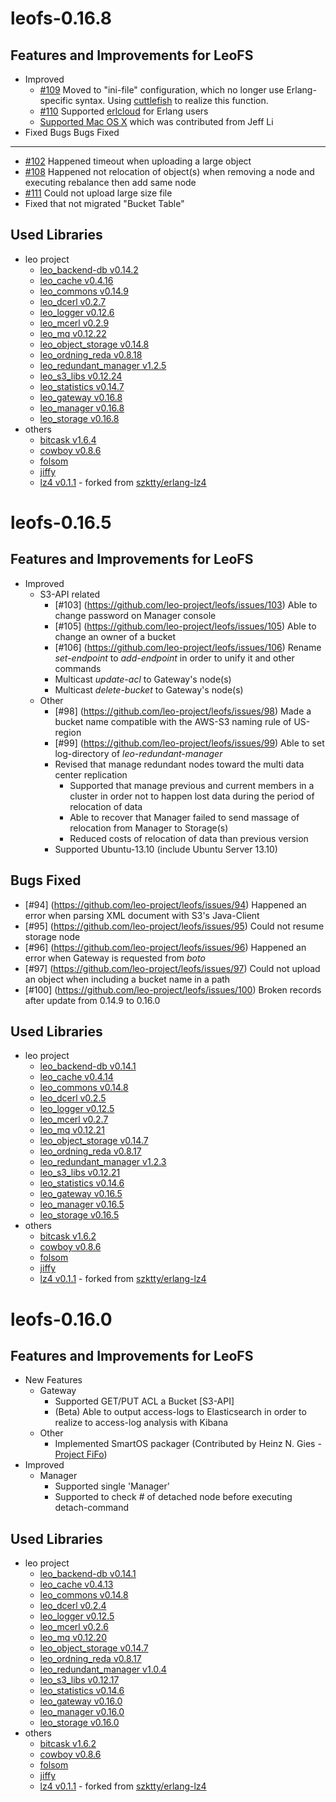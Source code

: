 leofs-0.16.8
==============

Features and Improvements for LeoFS
-----------------------------------

* Improved
  * [#109](https://github.com/leo-project/leofs/issues/109) Moved to "ini-file" configuration, which no longer use Erlang-specific syntax. Using [cuttlefish](https://github.com/basho/cuttlefish) to realize this function.
  * [#110](https://github.com/leo-project/leofs/issues/110) Supported [erlcloud](https://github.com/gleber/erlcloud) for Erlang users
  * [Supported Mac OS X](https://github.com/leo-project/libcutil/pull/2) which was contributed from Jeff Li
* Fixed Bugs
Bugs Fixed
-----------

* [#102](https://github.com/leo-project/leofs/issues/102) Happened timeout when uploading a large object
* [#108](https://github.com/leo-project/leofs/issues/108) Happened not relocation of object(s) when removing a node and executing rebalance then add same node
* [#111](https://github.com/leo-project/leofs/issues/111) Could not upload large size file
* Fixed that not migrated "Bucket Table"

Used Libraries
---------------

* leo project
    * [leo_backend-db v0.14.2](https://github.com/leo-project/leo_backend_db.git)
    * [leo_cache v0.4.16](https://github.com/leo-project/leo_cache.git)
    * [leo_commons v0.14.9](https://github.com/leo-project/leo_commons.git)
    * [leo_dcerl v0.2.7](https://github.com/leo-project/leo_dcerl.git)
    * [leo_logger v0.12.6](https://github.com/leo-project/leo_logger.git)
    * [leo_mcerl v0.2.9](https://github.com/leo-project/leo_mcerl.git)
    * [leo_mq v0.12.22](https://github.com/leo-project/leo_mq.git)
    * [leo_object_storage v0.14.8](https://github.com/leo-project/leo_object_storage.git)
    * [leo_ordning_reda v0.8.18](https://github.com/leo-project/leo_ordning_reda.git)
    * [leo_redundant_manager v1.2.5](https://github.com/leo-project/leo_redundant_manager.git)
    * [leo_s3_libs v0.12.24](https://github.com/leo-project/leo_s3_libs.git)
    * [leo_statistics v0.14.7](https://github.com/leo-project/leo_statistics.git)
    * [leo_gateway v0.16.8](https://github.com/leo-project/leo_gateway.git)
    * [leo_manager v0.16.8](https://github.com/leo-project/leo_manager.git)
    * [leo_storage v0.16.8](https://github.com/leo-project/leo_storage.git)
* others
    * [bitcask v1.6.4](https://github.com/basho/bitcask.git)
    * [cowboy v0.8.6](https://github.com/extend/cowboy.git)
    * [folsom](https://github.com/boundary/folsom.git)
    * [jiffy](https://github.com/davisp/jiffy.git)
    * [lz4 v0.1.1](https://github.com/leo-project/erlang-lz4.git) - forked from [szktty/erlang-lz4](https://github.com/szktty/erlng-lz4)

leofs-0.16.5
==============

Features and Improvements for LeoFS
-----------------------------------

* Improved
   * S3-API related
      * [#103] (https://github.com/leo-project/leofs/issues/103) Able to change password on Manager console
      * [#105] (https://github.com/leo-project/leofs/issues/105) Able to change an owner of a bucket
      * [#106] (https://github.com/leo-project/leofs/issues/106) Rename *set-endpoint* to *add-endpoint* in order to unify it and other commands
      * Multicast *update-acl* to Gateway's node(s)
      * Multicast *delete-bucket* to Gateway's node(s)
   * Other
      * [#98] (https://github.com/leo-project/leofs/issues/98) Made a bucket name compatible with the AWS-S3 naming rule of US-region
      * [#99] (https://github.com/leo-project/leofs/issues/99) Able to set log-directory of *leo-redundant-manager*
      * Revised that manage redundant nodes toward the multi data center replication
          * Supported that manage previous and current members in a cluster in order not to happen lost data during the period of relocation of data
          * Able to recover that Manager failed to send massage of relocation from Manager to Storage(s)
          * Reduced costs of relocation of data than previous version
      * Supported Ubuntu-13.10 (include Ubuntu Server 13.10)

Bugs Fixed
-----------

* [#94] (https://github.com/leo-project/leofs/issues/94) Happened an error when parsing XML document with S3's Java-Client
* [#95] (https://github.com/leo-project/leofs/issues/95) Could not resume storage node
* [#96] (https://github.com/leo-project/leofs/issues/96) Happened an error when Gateway is requested from *boto*
* [#97] (https://github.com/leo-project/leofs/issues/97) Could not upload an object when including a bucket name in a path
* [#100] (https://github.com/leo-project/leofs/issues/100) Broken records after update from 0.14.9 to 0.16.0

Used Libraries
---------------

* leo project
    * [leo_backend-db v0.14.1](https://github.com/leo-project/leo_backend_db.git)
    * [leo_cache v0.4.14](https://github.com/leo-project/leo_cache.git)
    * [leo_commons v0.14.8](https://github.com/leo-project/leo_commons.git)
    * [leo_dcerl v0.2.5](https://github.com/leo-project/leo_dcerl.git)
    * [leo_logger v0.12.5](https://github.com/leo-project/leo_logger.git)
    * [leo_mcerl v0.2.7](https://github.com/leo-project/leo_mcerl.git)
    * [leo_mq v0.12.21](https://github.com/leo-project/leo_mq.git)
    * [leo_object_storage v0.14.7](https://github.com/leo-project/leo_object_storage.git)
    * [leo_ordning_reda v0.8.17](https://github.com/leo-project/leo_ordning_reda.git)
    * [leo_redundant_manager v1.2.3](https://github.com/leo-project/leo_redundant_manager.git)
    * [leo_s3_libs v0.12.21](https://github.com/leo-project/leo_s3_libs.git)
    * [leo_statistics v0.14.6](https://github.com/leo-project/leo_statistics.git)
    * [leo_gateway v0.16.5](https://github.com/leo-project/leo_gateway.git)
    * [leo_manager v0.16.5](https://github.com/leo-project/leo_manager.git)
    * [leo_storage v0.16.5](https://github.com/leo-project/leo_storage.git)
* others
    * [bitcask v1.6.2](https://github.com/basho/bitcask.git)
    * [cowboy v0.8.6](https://github.com/extend/cowboy.git)
    * [folsom](https://github.com/boundary/folsom.git)
    * [jiffy](https://github.com/davisp/jiffy.git)
    * [lz4 v0.1.1](https://github.com/leo-project/erlang-lz4.git) - forked from [szktty/erlang-lz4](https://github.com/szktty/erlng-lz4)


leofs-0.16.0
==============

Features and Improvements for LeoFS
-----------------------------------

* New Features
    * Gateway
        * Supported GET/PUT ACL a Bucket [S3-API]
        * (Beta) Able to output access-logs to Elasticsearch in order to realize to access-log analysis with Kibana
    * Other
        * Implemented SmartOS packager (Contributed by Heinz N. Gies - [Project FiFo](http://project-fifo.net/))
* Improved
    * Manager
        * Supported single 'Manager'
        * Supported to check # of detached node before executing detach-command

Used Libraries
---------------

* leo project
    * [leo_backend-db v0.14.1](https://github.com/leo-project/leo_backend_db.git)
    * [leo_cache v0.4.13](https://github.com/leo-project/leo_cache.git)
    * [leo_commons v0.14.8](https://github.com/leo-project/leo_commons.git)
    * [leo_dcerl v0.2.4](https://github.com/leo-project/leo_dcerl.git)
    * [leo_logger v0.12.5](https://github.com/leo-project/leo_logger.git)
    * [leo_mcerl v0.2.6](https://github.com/leo-project/leo_mcerl.git)
    * [leo_mq v0.12.20](https://github.com/leo-project/leo_mq.git)
    * [leo_object_storage v0.14.7](https://github.com/leo-project/leo_object_storage.git)
    * [leo_ordning_reda v0.8.17](https://github.com/leo-project/leo_ordning_reda.git)
    * [leo_redundant_manager v1.0.4](https://github.com/leo-project/leo_redundant_manager.git)
    * [leo_s3_libs v0.12.17](https://github.com/leo-project/leo_s3_libs.git)
    * [leo_statistics v0.14.6](https://github.com/leo-project/leo_statistics.git)
    * [leo_gateway v0.16.0](https://github.com/leo-project/leo_gateway.git)
    * [leo_manager v0.16.0](https://github.com/leo-project/leo_manager.git)
    * [leo_storage v0.16.0](https://github.com/leo-project/leo_storage.git)
* others
    * [bitcask v1.6.2](https://github.com/basho/bitcask.git)
    * [cowboy v0.8.6](https://github.com/extend/cowboy.git)
    * [folsom](https://github.com/boundary/folsom.git)
    * [jiffy](https://github.com/davisp/jiffy.git)
    * [lz4 v0.1.1](https://github.com/leo-project/erlang-lz4.git) - forked from [szktty/erlang-lz4](https://github.com/szktty/erlng-lz4)
